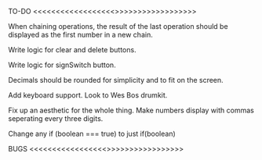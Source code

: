 TO-DO <<<<<<<<<<<<<<<<<<>>>>>>>>>>>>>>>>>>

When chaining operations, the result of the last operation should be displayed
as the first number in a new chain.

Write logic for clear and delete buttons.

Write logic for signSwitch button.

Decimals should be rounded for simplicity and to fit on the screen.

Add keyboard support. Look to Wes Bos drumkit.

Fix up an aesthetic for the whole thing. Make numbers display with commas
seperating every three digits.

Change any if (boolean === true) to just if(boolean)

BUGS <<<<<<<<<<<<<<<<<>>>>>>>>>>>>>>>>>
